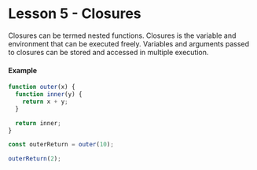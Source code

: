 # Lesson 5 - Closures

Closures can be termed nested functions. Closures is the variable and environment that can be executed freely. Variables and arguments passed to closures can be stored and accessed in multiple execution.

#### Example

```js
function outer(x) {
  function inner(y) {
    return x + y;
  }

  return inner;
}

const outerReturn = outer(10);

outerReturn(2);
```

